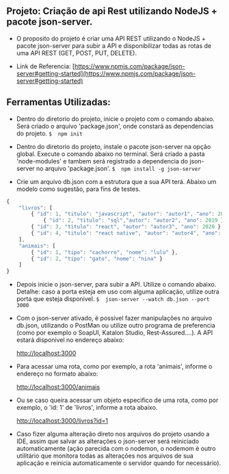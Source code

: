 ## Projeto: Criação de api Rest utilizando NodeJS + pacote json-server.

- O proposito do projeto é criar uma API REST utilizando o NodeJS + pacote json-server para subir a API e disponibilizar todas as rotas de uma API REST (GET, POST, PUT, DELETE). 

- Link de Referencia: 
	[https://www.npmjs.com/package/json-server#getting-started](https://www.npmjs.com/package/json-server#getting-started)

## Ferramentas Utilizadas:

- Dentro do diretorio do projeto, inicie o projeto com o comando abaixo. Será criado o arquivo 'package.json', onde constará as dependencias do projeto.
	`$  npm init`

- Dentro do diretorio do projeto, instale o pacote json-server na opção global. Execute o comando abaixo no terminal. Será criado a pasta 'node-modules' e tambem será registrado a dependencia do json-server no arquivo 'package.json'.
	`$  npm install -g json-server`

- Crie um arquivo db.json com a estrutura que a sua API terá. Abaixo um modelo como sugestão, para fins de testes.

```javascript
{
    "livros": [
		{ "id": 1, "titulo": "javascript", "autor": "autor1", "ano": 2020 },
     		{ "id": 2, "titulo": "sql","autor": "autor2", "ano": 2019 },
		{ "id": 3, "titulo": "react", "autor": "autor3", "ano": 2020 }, 
		{ "id": 4, "titulo": "react native", "autor": "autor4", "ano": 2019 }
    ],
    "animais": [
		{ "id": 1, "tipo": "cachorro", "nome": "lulu" },
		{ "id": 2, "tipo": "gato", "nome": "nina" }
    ]
}
```

- Depois inicie o json-server, para subir a API. Utilize o comando abaixo. Detalhe: caso a porta esteja em uso com alguma aplicação, utilize outra porta que esteja disponivel.
	`$  json-server --watch db.json --port 3000`

- Com o json-server ativado, é possivel fazer manipulações no arquivo db.json, utilizando o PostMan ou utilize outro programa de preferencia (como por exemplo o SoapUI, Katalon Studio, Rest-Assured....). A API estará disponivel no endereço abaixo:

	[http://localhost:3000](http://localhost:3000)

- Para acessar uma rota, como por exemplo, a rota 'animais', informe o endereço no formato abaixo:

	[http://localhost:3000/animais](http://localhost:3000/animais)

- Ou se caso queira acessar um objeto especifico de uma rota, como por exemplo, o 'id: 1' de 'livros', informe a rota abaixo.

	[http://localhost:3000/livros?id=1](http://localhost:3000/livros?id=1)

- Caso fizer alguma alteração direto nos arquivos do projeto usando a IDE, assim que salvar as alterações o json-server será reiniciado automaticamente (ação parecida com o nodemon, o nodemom é outro utilitário que monitora todas as alterações nos arquivos de sua aplicação e reinicia automaticamente o servidor quando for necessário). 

